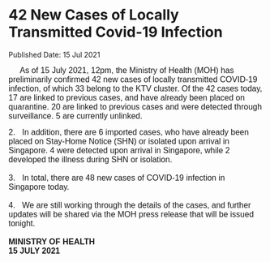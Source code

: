 <html>
    <meta http-equiv="Content-Type" content="text/html; charset=utf-8"/>
    <meta charset="utf-8"/>
    <title>42 New Cases of Locally Transmitted  Covid-19 Infection </title>
    <body><h1>42 New Cases of Locally Transmitted  Covid-19 Infection </h1>
    <p>Published Date: 15 Jul 2021</p> <p style="text-align: left;"><span style="font-family: Arial; font-size: 16px;">&nbsp; &nbsp; &nbsp;As of 15 July 2021, 12pm, the Ministry of Health (MOH) has preliminarily confirmed 42 new&nbsp;</span><span style="font-family: Arial; font-size: 16px;">cases of locally transmitted COVID-19 infection, of which 33 belong to the KTV cluster.&nbsp;Of the 42 cases today, 17 are&nbsp;<span class="bumpedfont15">linked to previous cases, and have already been placed on quarantine. 20 are linked to previous cases and were detected through surveillance. 5 are currently unlinked.</span></span></p><p style="text-align: left;"><span style="font-size: 16px;"><span style="font-family: Arial; font-size: 16px;">2. &nbsp; </span><span style="font-family: Arial; font-size: 16px;">In addition, there are 6 imported cases, who have already been placed on Stay-Home Notice (SHN) or isolated&nbsp;</span><span style="font-family: Arial; font-size: 16px;">upon arrival in Singapore</span><span style="font-family: Arial; font-size: 16px;">. 4 were detected upon arrival in Singapore, while 2 developed the illness during SHN or isolation.<br><br>3. &nbsp;&nbsp;</span><span style="font-family: Arial; font-size: 16px;">In total, there are 48 new cases of COVID-19 infection in Singapore today.<br><br></span><span style="font-family: Arial; font-size: 16px;">4. &nbsp; We are still working through the details of the cases, and further updates will be shared via the MOH press release that will be issued tonight.&nbsp;<br><br></span><strong style="font-family: Arial;">MINISTRY OF HEALTH<br></strong></span><strong><span style="font-size: 12pt; font-family: Arial;">15 JULY 2021</span></strong></p></body>
</html>